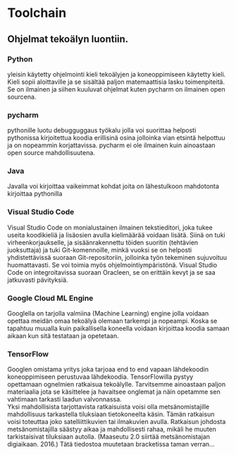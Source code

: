 Toolchain
====================================================================

## Ohjelmat tekoälyn luontiin.

### Python

yleisin käytetty ohjelmointi kieli tekoälyjen ja koneoppimiseen käytetty kieli. Kieli sopii aloittaville ja se sisältää paljon matemaattisia lasku toimenpiteitä.
Se on ilmainen ja siihen kuuluvat ohjelmat kuten pycharm on ilmainen open sourcena.

### pycharm

pythonille luotu debugguggaus työkalu jolla voi suorittaa helposti pythonissa kirjoitettua koodia erillisinä osina jolloinka vian etsintä helpottuu ja on nopeammin korjattavissa.
pycharm ei ole ilmainen kuin ainoastaan open source mahdollisuutena.

### Java

Javalla voi kirjoittaa vaikeimmat kohdat joita on lähestulkoon mahdotonta kirjoittaa pythonilla

### Visual Studio Code

Visual Studio Code on monialustainen ilmainen tekstieditori, joka tukee useita koodikieliä ja lisäosien avulla kielimäärää voidaan lisätä. Siinä on tuki virheenkorjaukselle, ja sisäänrakennettu töiden suoritin (tehtävien juoksuttaja) ja tuki Git-komennoille, minkä vuoksi se on helposti yhdistettävissä suoraan Git-repositoriin, jolloinka työn tekeminen sujuvoituu huomattavasti. Se voi toimia myös ohjelmointiympäristönä. Visual Studio Code on integroitavissa suoraan Oracleen, se on erittäin kevyt ja se saa jatkuvasti pävityksiä.

### Google Cloud ML Engine

Googlella on tarjolla valmiina (Machine Learning) engine jolla voidaan opettaa meidän omaa tekoälyä olemaan tarkempi ja nopeampi.
Koska se tapahtuu muualla kuin paikallisella koneella voidaan kirjoittaa koodia samaan aikaan kun sitä testataan ja opetetaan.

### TensorFlow

Googlen omistama yritys joka tarjoaa end to end vapaan lähdekoodin koneoppimiseen perustuvaa lähdekoodia.
TensorFlowilla pystyy opettamaan ognelmien ratkaisua tekoälylle. Tarvitsemme ainoastaan paljon materiaalia jota se käsittelee ja havaitsee onglemat ja näin opetamme sen vahtimaan tarkasti laadun valvonnassa.  
Yksi mahdollisista tarjottavista ratkaisuista voisi olla metsänomistajille mahdollisuus tarkastella tiluksiaan tietokoneelta käsin. Tämän ratkaisun voisi toteuttaa joko satelliittikuvien tai ilmakuvien avulla. Ratkaisun johdosta metsänomistajilla säästyy aikaa ja mahdollisesti rahaa, mikäli he muuten tarkistaisivat tiluksiaan autolla. (Maaseutu 2.0 
siirtää metsänomistajan digiaikaan. 2016.) Tätä tiedostoa muutetaan bracketissa taman verran...




